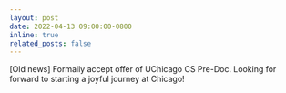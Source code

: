 ```yaml
---
layout: post
date: 2022-04-13 09:00:00-0800
inline: true
related_posts: false
---
```


[Old news] Formally accept offer of UChicago CS Pre-Doc. Looking for forward to starting a joyful journey at Chicago!
